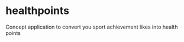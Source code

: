 healthpoints
============

Concept application to convert you sport achievement likes into health points 
